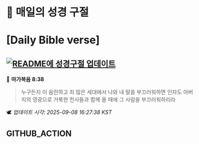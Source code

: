 # 🙏 매일의 성경 구절
# [Daily Bible verse]
## [![README에 성경구절 업데이트](https://github.com/DONGSUKA/first_test/actions/workflows/update-readme-bible.yml/badge.svg)](https://github.com/DONGSUKA/first_test/actions/workflows/update-readme-bible.yml)
<!-- START_BIBLE_VERSE -->
📖 **마가복음 8:38**
> 누구든지 이 음란하고 죄 많은 세대에서 나와 내 말을 부끄러워하면 인자도 아버지의 영광으로 거룩한 천사들과 함께 올 때에 그 사람을 부끄러워하리라

🕊️ _업데이트 시각: 2025-09-08 16:27:38 KST_
  <!-- END_BIBLE_VERSE -->
## GITHUB_ACTION
